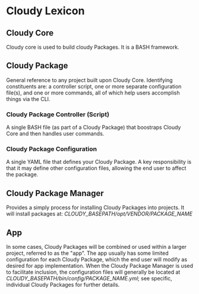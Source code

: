 <!--
id: lexicon
tags: ''
-->

# Cloudy Lexicon

## Cloudy Core

Cloudy core is used to build cloudy Packages. It is a BASH framework.

## Cloudy Package

General reference to any project built upon Cloudy Core. Identifying constituents are: a controller script, one or more separate configuration file(s), and one or more commands, all of which help users accomplish things via the CLI.

### Cloudy Package Controller (Script)

A single BASH file (as part of a Cloudy Package) that boostraps Cloudy Core and then handles user commands.

### Cloudy Package Configuration

A single YAML file that defines your Cloudy Package. A key responsibility is that it may define other configuration files, allowing the end user to affect the package.

## Cloudy Package Manager

Provides a simply process for installing Cloudy Packages into projects. It will install packages at: _CLOUDY\_BASEPATH/opt/VENDOR/PACKAGE\_NAME_

## App

In some cases, Cloudy Packages will be combined or used within a larger project, referred to as the "app". The app usually has some limited configuration for each Cloudy Package, which the end user will modify as desired for app implementation. When the Cloudy Package Manager is used to facilitate inclusion, the configuration files will generally be located at _CLOUDY\_BASEPATH/bin/config/PACKAGE\_NAME.yml_; see specific, individual Cloudy Packages for further details.  
